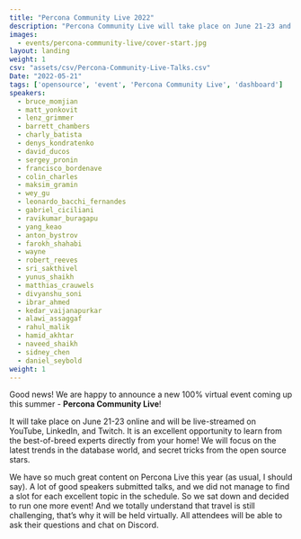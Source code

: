 ```yaml
---
title: "Percona Community Live 2022"
description: "Percona Community Live will take place on June 21-23 and will be live-streamed on YouTube, LinkedIn, and Twitch. It is an excellent opportunity to learn from the best-of-breed experts directly from your home!"
images:
  - events/percona-community-live/cover-start.jpg
layout: landing
weight: 1
csv: "assets/csv/Percona-Community-Live-Talks.csv"
Date: "2022-05-21"
tags: ['opensource', 'event', 'Percona Community Live', 'dashboard']
speakers:
  - bruce_momjian
  - matt_yonkovit
  - lenz_grimmer
  - barrett_chambers
  - charly_batista
  - denys_kondratenko
  - david_ducos
  - sergey_pronin
  - francisco_bordenave
  - colin_charles
  - maksim_gramin
  - wey_gu
  - leonardo_bacchi_fernandes
  - gabriel_ciciliani
  - ravikumar_buragapu
  - yang_keao
  - anton_bystrov
  - farokh_shahabi
  - wayne
  - robert_reeves
  - sri_sakthivel
  - yunus_shaikh
  - matthias_crauwels
  - divyanshu_soni
  - ibrar_ahmed
  - kedar_vaijanapurkar
  - alawi_assaggaf
  - rahul_malik
  - hamid_akhtar
  - naveed_shaikh
  - sidney_chen
  - daniel_seybold
weight: 1
---
```


Good news! We are happy to announce a new 100% virtual event coming up this summer - **Percona Community Live**! 

It will take place on June 21-23 online and will be live-streamed on YouTube, LinkedIn, and Twitch. It is an excellent opportunity to learn from the best-of-breed experts directly from your home! We will focus on the latest trends in the database world, and secret tricks from the open source stars.

We have so much great content on Percona Live this year (as usual, I should say). A lot of good speakers submitted talks, and we did not manage to find a slot for each excellent topic in the schedule. So we sat down and decided to run one more event! And we totally understand that travel is still challenging, that’s why it will be held virtually. All attendees will be able to ask their questions and chat on Discord. 


